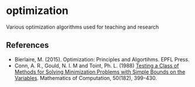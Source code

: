 # optimization
Various optimization algorithms used for teaching and research


## References

- Bierlaire, M. (2015). Optimization: Principles and Algortihms. EPFL Press.
- Conn, A. R., Gould, N. I. M and Toint, Ph. L. (1988) [Testing a
  Class of Methods for Solving Minimization Problems with Simple
  Bounds on the
  Variables](https://www.ams.org/journals/mcom/1988-50-182/S0025-5718-1988-0929544-3/S0025-5718-1988-0929544-3.pdf). Mathematics
  of Computation, 50(182), 399-430.
        

